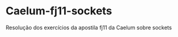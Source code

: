 Caelum-fj11-sockets
===================

Resolução dos exercícios da apostila fj11 da Caelum sobre sockets
